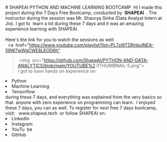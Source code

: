 
#‌ ‌SHAPEAI‌ ‌PYTHON‌ ‌AND‌ ‌MACHINE‌ ‌LEARNING‌ ‌BOOTCAMP‌ ‌
Hi‌ ‌I‌ ‌made‌ ‌this‌ ‌project‌ ‌during‌ ‌the‌ ‌7‌ ‌Days‌ ‌Free‌ ‌Bootcamp,‌ ‌conducted‌ ‌by‌ ‌<b>‌ ‌SHAPEAI‌ ‌
</b>.‌ ‌
The‌ ‌instructor‌ ‌during‌ ‌the‌ ‌session‌ ‌was‌ ‌Mr.‌ ‌Shaurya‌ ‌Sinha‌ ‌(Data‌ ‌Analyst‌ ‌Intern‌ ‌at‌ ‌Jio).‌ ‌I‌ ‌got‌ ‌to‌ ‌
learn‌ ‌a‌ ‌lot‌ ‌during‌ ‌these‌ ‌7‌ ‌days‌ ‌and‌ ‌it‌ ‌was‌ ‌an‌ ‌amazing‌ ‌experience‌ ‌learning‌ ‌with‌ ‌SHAPEAI.‌ ‌
<br><br>Here's‌ ‌the‌ ‌link‌ ‌for‌ ‌you‌ ‌to‌ ‌watch‌ ‌the‌ ‌sessions‌ ‌as‌ ‌well<br>‌ ‌
<a‌ ‌
href="https://www.youtube.com/playlist?list=PL7zl8TDRnbulNEA-59W7wWgCWE8LEOD6h"‌
>‌ ‌<img‌ ‌
src="https://github.com/ShapeAI/PYTHON-AND-DATA-ANALYTICS/blob/main/YOUTUBE%2‌
0THUMBNAIL-5.png">‌ ‌</a>‌ ‌
<br>I‌ ‌got‌ ‌to‌ ‌have‌ ‌hands‌ ‌on‌ ‌experience‌ ‌on:‌ ‌
<li>Python‌ ‌
<li>Machine‌ ‌Learning‌ ‌
<li>Tensorflow‌ ‌
<br>during‌ ‌these‌ ‌7‌ ‌days,‌ ‌and‌ ‌everything‌ ‌was‌ ‌explained‌ ‌from‌ ‌the‌ ‌very‌ ‌basics‌ ‌so‌ ‌that‌ ‌
anyone‌ ‌with‌ ‌zero‌ ‌experience‌ ‌on‌ ‌programming‌ ‌can‌ ‌learn.‌ ‌
I‌ ‌enjoyed‌ ‌these‌ ‌7‌ ‌days,‌ ‌you‌ ‌can‌ ‌as‌ ‌well.‌ ‌To‌ ‌register‌ ‌for‌ ‌next‌ ‌free‌ ‌7‌ ‌days‌ ‌bootcamp,‌ ‌visit:‌ ‌
<a‌ ‌href="https://www.shapeai.tech">‌ ‌www.shapeai.tech</a>‌ ‌
or‌ ‌follow‌ ‌SHAPEAI‌ ‌on:‌ ‌
<li><a‌ ‌href=‌ ‌
"https://in.linkedin.com/company/shapeai">LinkedIn</a>‌ ‌
<li><a‌ ‌href=‌ ‌
"https://www.instagram.com/shape.ai/?hl=en">Instagram</a>‌ ‌
<li><a‌ ‌
href=‌ ‌
"https://www.youtube.com/channel/UCTUvDLTW9meuDXWcbmISPdA">YouTu‌ ‌
be</a>‌ ‌
<li><a‌ ‌href=‌ ‌
"https://github.com/shapeai">GitHub</a>‌ ‌
 ‌
